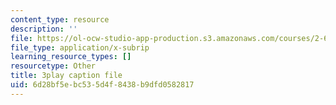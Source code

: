 ```yaml
---
content_type: resource
description: ''
file: https://ol-ocw-studio-app-production.s3.amazonaws.com/courses/2-627-fundamentals-of-photovoltaics-fall-2013/6d28bf5ebc535d4f8438b9dfd0582817_dFF2DuEv-2c.vtt
file_type: application/x-subrip
learning_resource_types: []
resourcetype: Other
title: 3play caption file
uid: 6d28bf5e-bc53-5d4f-8438-b9dfd0582817
---
```

